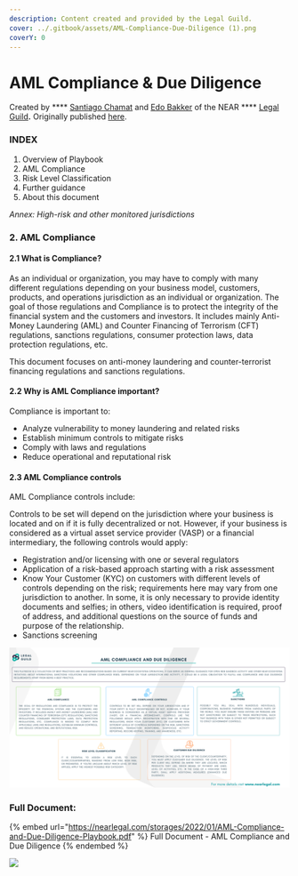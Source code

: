 ```yaml
---
description: Content created and provided by the Legal Guild.
cover: ../.gitbook/assets/AML-Compliance-Due-Diligence (1).png
coverY: 0
---
```


# AML Compliance & Due Diligence

Created by **** [Santiago Chamat](https://nearlegal.com/santiago/) and [Edo Bakker](https://nearlegal.com/edo/) of the NEAR **** [Legal Guild](https://nearlegal.com/)**.** Originally published [here](https://nearlegal.com/aml-compliance-and-due-diligence/).

### **INDEX**

1. Overview of Playbook
2. AML Compliance
3. Risk Level Classification
4. Further guidance
5. About this document

_Annex: High-risk and other monitored jurisdictions_

### **2. AML Compliance**

#### **2.1 What is Compliance?**&#x20;

As an individual or organization, you may have to comply with many different regulations depending on your business model, customers, products, and operations jurisdiction as an individual or organization. The goal of those regulations and Compliance is to protect the integrity of the financial system and the customers and investors. It includes mainly Anti-Money Laundering (AML) and Counter Financing of Terrorism (CFT) regulations, sanctions regulations, consumer protection laws, data protection regulations, etc.

This document focuses on anti-money laundering and counter-terrorist financing regulations and sanctions regulations.

#### **2.2 Why is AML Compliance important?**

Compliance is important to:

* Analyze vulnerability to money laundering and related risks
* Establish minimum controls to mitigate risks
* Comply with laws and regulations
* Reduce operational and reputational risk

#### **2.3 AML Compliance controls**

AML Compliance controls include:

Controls to be set will depend on the jurisdiction where your business is located and on if it is fully decentralized or not. However, if your business is considered as a virtual asset service provider (VASP) or a financial intermediary, the following controls would apply:

* Registration and/or licensing with one or several regulators
* Application of a risk-based approach starting with a risk assessment
* Know Your Customer (KYC) on customers with different levels of controls depending on the risk; requirements here may vary from one jurisdiction to another. In some, it is only necessary to provide identity documents and selfies; in others, video identification is required, proof of address, and additional questions on the source of funds and purpose of the relationship.
* Sanctions screening

![](../.gitbook/assets/AML-Compliance-and-Due-Diligence.png)

### Full Document:

{% embed url="https://nearlegal.com/storages/2022/01/AML-Compliance-and-Due-Diligence-Playbook.pdf" %}
Full Document - AML Compliance and Due Diligence
{% endembed %}

![](../.gitbook/assets/LG\_Horizontal\_TransparentBG.png)
